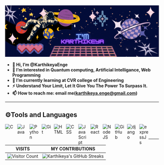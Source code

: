 <div align='center'>

![Head](https://raw.githubusercontent.com/KarthikeyaEnge/KarthikeyaEnge/main/readme_gif.gif)

</div>

- <b>👋 Hi, I’m @KarthikeyaEnge</b>
- <b>👀 I’m interested in Quantum computing, Artificial Intelligance, Web Programming</b>
- <b>🌱 I’m currently learning at CVR college of Engineering</b>
- <b>⚡ Understand Your Limit, Let It Give You The Power To Surpass It. </b>
- <b>📫 How to reach me: email me(karthikeya.enge@gmail.com)</b>

---
## ⚙️Tools and Languages
<img align="left" alt="C" width="30px" style="padding-right:10px;" src="https://cdn.jsdelivr.net/gh/devicons/devicon/icons/c/c-line.svg" />
<img align="left" alt="Java" width="30px" style="padding-right:10px;" src="https://cdn.jsdelivr.net/gh/devicons/devicon/icons/java/java-original.svg"/>
<img align="left" alt="Python" width="30px" style="padding-right:10px;" src="https://cdn.jsdelivr.net/gh/devicons/devicon/icons/python/python-plain.svg" />
<img align="left" alt="Git" width="30px" style="padding-right:10px;" src="https://cdn.jsdelivr.net/gh/devicons/devicon/icons/git/git-original.svg" />
<img align="left" alt="HTML" width="30px" style="padding-right:10px;" src="https://cdn.jsdelivr.net/gh/devicons/devicon/icons/html5/html5-plain.svg" />
<img align="left" alt="CSS" width="30px" style="padding-right:10px;" src="https://cdn.jsdelivr.net/gh/devicons/devicon/icons/css3/css3-plain.svg" />
<img align="left" alt="JavaScript" width="30px" style="padding-right:10px;" src="https://cdn.jsdelivr.net/gh/devicons/devicon/icons/javascript/javascript-plain.svg" />
<img align="left" alt="React" width="30px" style="padding-right:10px;" src="https://cdn.jsdelivr.net/gh/devicons/devicon/icons/react/react-original.svg" />
<img align="left" alt="NodeJS" width="30px" style="padding-right:10px;" src="https://cdn.jsdelivr.net/gh/devicons/devicon/icons/nodejs/nodejs-original.svg" />
<img align="left" alt="GitHub" width="30px" style="padding-right:10px;" src="https://cdn.jsdelivr.net/gh/devicons/devicon/icons/github/github-original.svg" />
<img align="left" alt="django" width="30px" style="padding-right:10px;" src="https://cdn.jsdelivr.net/gh/devicons/devicon/icons/django/django-plain.svg" />
<img align="left" alt="expressJs" width="30px" src="https://cdn.jsdelivr.net/gh/devicons/devicon/icons/express/express-original.svg" />

     


<br><br>

---

|        VISITS          |        MY CONTRIBUTIONS    |
|       :-------:        |          :---------:       |
|![Visitor Count](https://profile-counter.glitch.me/karthikeyaEnge/count.svg)|![Karthikeya's GitHub Streaks](https://github-readme-streak-stats.herokuapp.com/?user=karthikeyaEnge&theme=midnight-purple\&hide_border=true)|





<!---
KarthikeyaEnge/KarthikeyaEnge is a ✨ special ✨ repository because its `README.md` (this file) appears on your GitHub profile.
You can click the Preview link to take a look at your changes.
--->
